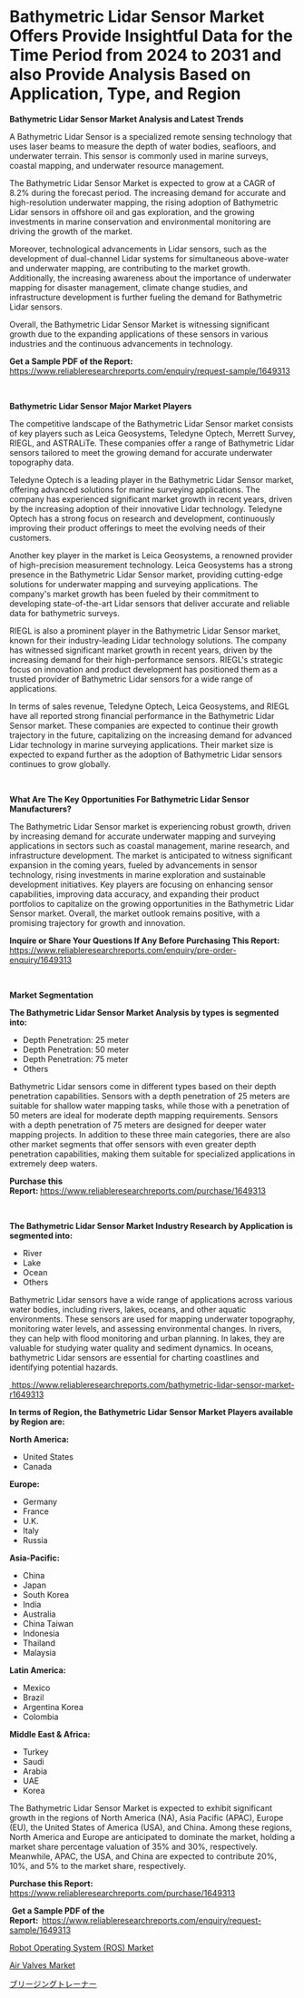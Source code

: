 <p><h1>Bathymetric Lidar Sensor Market Offers Provide Insightful Data for the Time Period from 2024 to 2031 and also Provide Analysis Based on Application, Type, and Region</h1></p><p><strong>Bathymetric Lidar Sensor Market Analysis and Latest Trends</strong></p>
<p><p>A Bathymetric Lidar Sensor is a specialized remote sensing technology that uses laser beams to measure the depth of water bodies, seafloors, and underwater terrain. This sensor is commonly used in marine surveys, coastal mapping, and underwater resource management.</p><p>The Bathymetric Lidar Sensor Market is expected to grow at a CAGR of 8.2% during the forecast period. The increasing demand for accurate and high-resolution underwater mapping, the rising adoption of Bathymetric Lidar sensors in offshore oil and gas exploration, and the growing investments in marine conservation and environmental monitoring are driving the growth of the market.</p><p>Moreover, technological advancements in Lidar sensors, such as the development of dual-channel Lidar systems for simultaneous above-water and underwater mapping, are contributing to the market growth. Additionally, the increasing awareness about the importance of underwater mapping for disaster management, climate change studies, and infrastructure development is further fueling the demand for Bathymetric Lidar sensors.</p><p>Overall, the Bathymetric Lidar Sensor Market is witnessing significant growth due to the expanding applications of these sensors in various industries and the continuous advancements in technology.</p></p>
<p><strong>Get a Sample PDF of the Report:&nbsp;</strong> <a href="https://www.reliableresearchreports.com/enquiry/request-sample/1649313">https://www.reliableresearchreports.com/enquiry/request-sample/1649313</a></p>
<p>&nbsp;</p>
<p><strong>Bathymetric Lidar Sensor Major Market Players</strong></p>
<p><p>The competitive landscape of the Bathymetric Lidar Sensor market consists of key players such as Leica Geosystems, Teledyne Optech, Merrett Survey, RIEGL, and ASTRALiTe. These companies offer a range of Bathymetric Lidar sensors tailored to meet the growing demand for accurate underwater topography data.</p><p>Teledyne Optech is a leading player in the Bathymetric Lidar Sensor market, offering advanced solutions for marine surveying applications. The company has experienced significant market growth in recent years, driven by the increasing adoption of their innovative Lidar technology. Teledyne Optech has a strong focus on research and development, continuously improving their product offerings to meet the evolving needs of their customers.</p><p>Another key player in the market is Leica Geosystems, a renowned provider of high-precision measurement technology. Leica Geosystems has a strong presence in the Bathymetric Lidar Sensor market, providing cutting-edge solutions for underwater mapping and surveying applications. The company's market growth has been fueled by their commitment to developing state-of-the-art Lidar sensors that deliver accurate and reliable data for bathymetric surveys.</p><p>RIEGL is also a prominent player in the Bathymetric Lidar Sensor market, known for their industry-leading Lidar technology solutions. The company has witnessed significant market growth in recent years, driven by the increasing demand for their high-performance sensors. RIEGL's strategic focus on innovation and product development has positioned them as a trusted provider of Bathymetric Lidar sensors for a wide range of applications.</p><p>In terms of sales revenue, Teledyne Optech, Leica Geosystems, and RIEGL have all reported strong financial performance in the Bathymetric Lidar Sensor market. These companies are expected to continue their growth trajectory in the future, capitalizing on the increasing demand for advanced Lidar technology in marine surveying applications. Their market size is expected to expand further as the adoption of Bathymetric Lidar sensors continues to grow globally.</p></p>
<p>&nbsp;</p>
<p><strong>What Are The Key Opportunities For Bathymetric Lidar Sensor Manufacturers?</strong></p>
<p><p>The Bathymetric Lidar Sensor market is experiencing robust growth, driven by increasing demand for accurate underwater mapping and surveying applications in sectors such as coastal management, marine research, and infrastructure development. The market is anticipated to witness significant expansion in the coming years, fueled by advancements in sensor technology, rising investments in marine exploration and sustainable development initiatives. Key players are focusing on enhancing sensor capabilities, improving data accuracy, and expanding their product portfolios to capitalize on the growing opportunities in the Bathymetric Lidar Sensor market. Overall, the market outlook remains positive, with a promising trajectory for growth and innovation.</p></p>
<p><strong>Inquire or Share Your Questions If Any Before Purchasing This Report:</strong> <a href="https://www.reliableresearchreports.com/enquiry/pre-order-enquiry/1649313">https://www.reliableresearchreports.com/enquiry/pre-order-enquiry/1649313</a></p>
<p>&nbsp;</p>
<p><strong>Market Segmentation</strong></p>
<p><strong>The Bathymetric Lidar Sensor Market Analysis by types is segmented into:</strong></p>
<p><ul><li>Depth Penetration: 25 meter</li><li>Depth Penetration: 50 meter</li><li>Depth Penetration: 75 meter</li><li>Others</li></ul></p>
<p><p>Bathymetric Lidar sensors come in different types based on their depth penetration capabilities. Sensors with a depth penetration of 25 meters are suitable for shallow water mapping tasks, while those with a penetration of 50 meters are ideal for moderate depth mapping requirements. Sensors with a depth penetration of 75 meters are designed for deeper water mapping projects. In addition to these three main categories, there are also other market segments that offer sensors with even greater depth penetration capabilities, making them suitable for specialized applications in extremely deep waters.</p></p>
<p><strong>Purchase this Report:&nbsp;</strong><a href="https://www.reliableresearchreports.com/purchase/1649313">https://www.reliableresearchreports.com/purchase/1649313</a></p>
<p>&nbsp;</p>
<p><strong>The Bathymetric Lidar Sensor Market Industry Research by Application is segmented into:</strong></p>
<p><ul><li>River</li><li>Lake</li><li>Ocean</li><li>Others</li></ul></p>
<p><p>Bathymetric Lidar sensors have a wide range of applications across various water bodies, including rivers, lakes, oceans, and other aquatic environments. These sensors are used for mapping underwater topography, monitoring water levels, and assessing environmental changes. In rivers, they can help with flood monitoring and urban planning. In lakes, they are valuable for studying water quality and sediment dynamics. In oceans, bathymetric Lidar sensors are essential for charting coastlines and identifying potential hazards.</p></p>
<p><a href="https://www.reliableresearchreports.com/bathymetric-lidar-sensor-market-r1649313">&nbsp;https://www.reliableresearchreports.com/bathymetric-lidar-sensor-market-r1649313</a></p>
<p><strong>In terms of Region, the Bathymetric Lidar Sensor Market Players available by Region are:</strong></p>
<p>
    <p> <strong> North America: </strong>
        <ul>
            <li>United States</li>
            <li>Canada</li>
        </ul>
        </p> 
    <p> <strong> Europe: </strong>
        <ul>
            <li>Germany</li>
            <li>France</li>
            <li>U.K.</li>
            <li>Italy</li>
            <li>Russia</li>
        </ul>
        </p> 
    <p> <strong> Asia-Pacific: </strong>
        <ul>
            <li>China</li>
            <li>Japan</li>
            <li>South Korea</li>
            <li>India</li>
            <li>Australia</li>
            <li>China Taiwan</li>
            <li>Indonesia</li>
            <li>Thailand</li>
            <li>Malaysia</li>
        </ul>
        </p> 
    <p> <strong> Latin America: </strong>
        <ul>
            <li>Mexico</li>
            <li>Brazil</li>
            <li>Argentina Korea</li>
            <li>Colombia</li>
        </ul>
        </p> 
    <p> <strong> Middle East & Africa: </strong>
        <ul>
            <li>Turkey</li>
            <li>Saudi</li>
            <li>Arabia</li>
            <li>UAE</li>
            <li>Korea</li>
        </ul>
    </p>
    </p>
<p><p>The Bathymetric Lidar Sensor Market is expected to exhibit significant growth in the regions of North America (NA), Asia Pacific (APAC), Europe (EU), the United States of America (USA), and China. Among these regions, North America and Europe are anticipated to dominate the market, holding a market share percentage valuation of 35% and 30%, respectively. Meanwhile, APAC, the USA, and China are expected to contribute 20%, 10%, and 5% to the market share, respectively.</p></p>
<p><strong>Purchase this Report: </strong><a href="https://www.reliableresearchreports.com/purchase/1649313">https://www.reliableresearchreports.com/purchase/1649313</a></p>
<p>&nbsp;<strong>Get a Sample PDF of the Report:&nbsp;&nbsp;</strong><a href="https://www.reliableresearchreports.com/enquiry/request-sample/1649313">https://www.reliableresearchreports.com/enquiry/request-sample/1649313</a></p>
<p><strong></strong></p>
<p><p><a href="https://military-diascia-e68.notion.site/Robot-Operating-System-ROS-Market-Comprehensive-Assessment-by-Type-Application-and-Geography-41bb791005144c2bacc266d8da444f13">Robot Operating System (ROS) Market</a></p><p><a href="https://sudsy-motorcycle-bbc.notion.site/Air-Valves-Market-Focuses-on-Market-Share-Size-and-Projected-Forecast-Till-2031-743d078221e3435883134f49680446b7">Air Valves Market</a></p><p><a href="https://github.com/dandier2003/Market-Research-Report-List-1/blob/main/911525330164.md">ブリージングトレーナー</a></p></p>